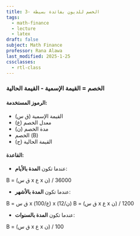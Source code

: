 ```yaml
---
title: 3- الخصم للديون بفائدة بسيطة
tags:
  - math-finance
  - lecture
  - latex
draft: false
subject: Math Finance
professor: Rana Alawa
last_modified: 2025-1-25
cssclasses:
  - rtl-class
---
```

### الخصم = القيمة الإسمية - القيمة الحالية

#### الرموز المستخدمة: 
- القيمة الإسمية (ق س)  
- معدل الخصم (ع)  
- مدة الخصم (ن)  
- الخصم (B)  
- القيمة الحالية (ح)  

#### القاعدة:
- عندما تكون **المدة بالأيام**:

B = (ق س x ع x ن) / 36000

- عندما تكون **المدة بالأشهر**:

B = ق س x (ع/100) x (ن/12) B = (ق س x ع x ن) / 1200

- عندما تكون **المدة بالسنوات**:

B = (ق س x ع x ن) / 100